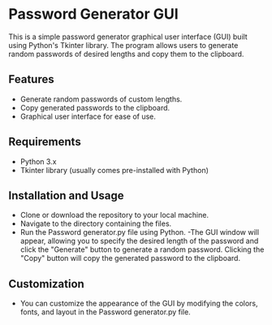 # Password Generator GUI
This is a simple password generator graphical user interface (GUI) built using Python's Tkinter library. The program allows users to generate random passwords of desired lengths and copy them to the clipboard.

## Features
  - Generate random passwords of custom lengths.
  - Copy generated passwords to the clipboard.
  - Graphical user interface for ease of use.
## Requirements
  - Python 3.x
  - Tkinter library (usually comes pre-installed with Python)
## Installation and Usage
  - Clone or download the repository to your local machine.
  - Navigate to the directory containing the files.
  - Run the Password generator.py file using Python.
  -The GUI window will appear, allowing you to specify the desired length of the password and click the "Generate" button to 
  generate a random password. Clicking the "Copy" button will copy the generated password to the clipboard.
## Customization
  - You can customize the appearance of the GUI by modifying the colors, fonts, and layout in the Password generator.py file.
